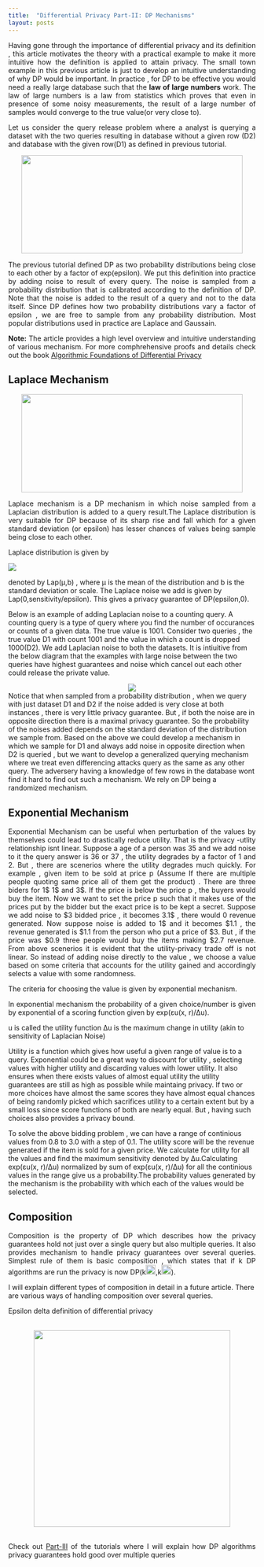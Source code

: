 ```yaml
---
title:  "Differential Privacy Part-II: DP Mechanisms"
layout: posts
---
```


<p style="text-align:justify">Having gone through the importance of differential privacy and its definition , this article motivates the theory with a practical example to make it more intuitive how the definition is applied to attain privacy. The small town example in this previous article is just to develop an intuitive understanding of why DP would be important. In practice , for DP to be effective you would need a really large database such that the <b>law of large numbers</b> work. The law of large numbers is a law from statistics which proves that even in presence of some noisy measurements, the result of a large number of samples  would converge to the true value(or very close to).</p>

<p style="text-align:justify">Let us consider the query release problem where a analyst is querying a dataset with the two queries resulting in database without a given row (D2) and database with the given row(D1) as defined in previous tutorial.</p>

<div style="text-align:center">
<img height="200px" width="450px" src="https://www.researchgate.net/profile/Arti_Arya2/publication/281467551/figure/fig1/AS:455000661991426@1485492019207/Differential-Privacy.png">
</div>

<p style="text-align:justify">
The previous tutorial defined DP as two probability distributions being close to each other by a factor of exp(epsilon). We put this definition into practice by adding noise to result of every query. The noise is sampled from a probability distribution that is calibrated according to the definition of DP. Note that the noise is added to the result of a query and not to the data itself. Since DP defines how two probability distributions vary a factor of epsilon , we are free to sample from any probability distribution. Most popular distributions used in practice are Laplace and Gaussain. 
</p>

<p style="text-align:justify"><b>Note:</b> The article provides a high level overview and intuitive understanding of various mechanism. For more comphrehensive proofs and details check out the book <a target="__blank" href="https://www.cis.upenn.edu/~aaroth/Papers/privacybook.pdf">Algorithmic Foundations of Differential Privacy</a></p>

<h2>Laplace Mechanism</h2>

<div style="text-align:center">
<img height="200px" width="450px" src="https://upload.wikimedia.org/wikipedia/commons/thumb/e/e1/Laplace_distribution_pdf.svg/1280px-Laplace_distribution_pdf.svg.png">
</div>

<p style="text-align:justify"> Laplace mechanism is a DP mechanism in which noise sampled from a Laplacian distribution is added to a query result.The Laplace distribution is very suitable for DP because of its sharp rise and fall which for a given standard deviation (or epsilon) has lesser chances of values being sample being close to each other.</p>

<p>Laplace distribution is given by</p>
<img src="https://wikimedia.org/api/rest_v1/media/math/render/svg/64635ef3541c2c5eaf5a15177f3023ab5563cb53">
<p>denoted by Lap(μ,b) , where μ
is the mean of the distribution and b is the standard deviation or scale. The Laplace noise we add is given by Lap(0,sensitivity/epsilon). This gives a privacy guarantee of DP(epsilon,0).</p>

Below is an example of adding Laplacian noise to a counting query. A counting query is a type of query where you find the number of occurances or counts of a given data. The true value is 1001. Consider two queries , the true value D1 with count 1001 and the value in which a count is dropped 1000(D2). We add Laplacian noise to both the datasets. It is intiuitive from the below diagram that the examples with large noise between the two queries have highest guarantees and noise which cancel out each other could release the private value. 
<center>
<img src="https://i.stack.imgur.com/pjALo.png">
</center>
Notice that when sampled from a probability distribution , when we query with just dataset D1 and D2 if the noise added is very close at both instances , there is very little privacy guarantee. But , if both the noise are in opposite direction there is a maximal privacy guarantee. So the probability of the noises added depends on the standard deviation of the distribution we sample from. Based on the above we could develop a mechanism in which we sample for D1 and always add noise in opposite direction when D2 is queried , but we want to develop a generalized querying mechanism where we treat even differencing attacks query as the same as any other query. The adversery having a knowledge of few rows in the database wont find it hard to find out such a mechanism. We rely on DP being a randomized mechanism.

<h2>Exponential Mechanism</h2>
<p style="text-align:justify">Exponential Mechanism can be useful when perturbation of the values by themselves could lead to drastically reduce utility. That is the privacy -utlity relationship isnt linear. Suppose a age of a person was 35 and we add noise to it the query answer is 36 or 37 , the utility degrades by a factor of 1 and 2. But , there are scenerios where the utility degrades much quickly. For example , given item to be sold at price p (Assume If there are multiple people quoting same price all of them get the product) . There are three biders for 1$ 1$ and 3$. If the price is below the price p , the buyers would buy the item. Now we want to set the price p such that it makes use of the prices put by the bidder but the exact price is to be kept a secret. Suppose we add noise to $3 bidded price , it becomes 3.1$ , there would 0 revenue generated. Now suppose noise is added to 1$ and it becomes $1.1 , the revenue generated is $1.1 from the person who put a price of $3. But , if the price was $0.9 three people would buy the items making $2.7 revenue. From above scenerios it is evident that the utility-privacy trade off is not linear. So instead of adding noise directly to the value , we choose a value based on some criteria that accounts for the utility gained and accordingly selects a value with some randomness.
 
The criteria for choosing the value is given by exponential mechanism. 

<p style="text-align:justify">In exponential mechanism the probability of a given choice/number is given by exponential of a scoring function given by exp(εu(x, r)/∆u).

u is called the utility function
∆u is the maximum change in utility (akin to sensitivity of Laplacian Noise)

Utility is a function which gives how useful a given range of value is to a query. Exponential could be a great way to discount for utility , selecting values with higher utility and discarding values with lower utility. It also ensures when there exists values of almost equal utility the utility guarantees are still as high as possible while maintaing privacy.
If two or more choices have almost the same scores they have almost equal chances of being randomly picked which sacrifices utility to a certain extent but by a small loss since score functions of both are nearly equal. But , having such choices also provides a privacy bound.</p>
<p>To solve the above bidding problem , we can have a range of continious values from 0.8 to 3.0 with a step of 0.1. The utility score will be the revenue generated if the item is sold for a given price. We calculate for utility for all the values and find the maximum sensitivity denoted by ∆u.Calculating exp(εu(x, r)/∆u) normalized by sum of exp(εu(x, r)/∆u) for all the continious values in the range give us a probability.The probability values generated by the mechanism is the probability with which each of the values would be selected. </p>

<h2>Composition</h2>
<p style="text-align:justify">
Composition is the property of DP which describes how the privacy guarantees hold not just over a single query but also multiple queries. It also provides mechanism to handle privacy guarantees over several queries.
Simplest rule of them is basic composition , which states that if k DP algorithms are run the privacy is now
 DP(k<img height="20" width="20" src="https://camo.githubusercontent.com/fbcc26741027732b93efb1ba96c51dd79b6dc404/68747470733a2f2f63646e322e69636f6e66696e6465722e636f6d2f646174612f69636f6e732f677265656b2d6c6174696e2d73796d626f6c732f32342f657073696c6f6e2d3132382e706e67">,k<img height="20" width="20" src="https://camo.githubusercontent.com/ac046ade980b5e0d68df1ad5a1ce38e0e6ed48a6/68747470733a2f2f75706c6f61642e77696b696d656469612e6f72672f77696b6970656469612f636f6d6d6f6e732f7468756d622f392f39662f477265656b5f6c635f64656c74612e7376672f3132303070782d477265656b5f6c635f64656c74612e7376672e706e67">).
</p>

I will explain different types of composition in detail in a future article. There are various ways of handling composition over several queries. 

Epsilon delta definition of differential privacy
<br/>
<br/>
<div style="text-align:center">
<img height="400px" width="400px" src="https://camo.githubusercontent.com/37263db5c9094e38357fa125e8aec8207f7320b4/68747470733a2f2f692e6962622e636f2f3368786a36316d2f44502d657073696c6f6e2d64656c74612e706e67">
</div>
<br />

<p style="text-align:justify">Check out <a href="https://kamathhrishi.github.io/Blog/Posts/DPComposition">Part-III</a> of the tutorials where I will explain how DP algorithms privacy guarantees hold good over multiple queries</p>
